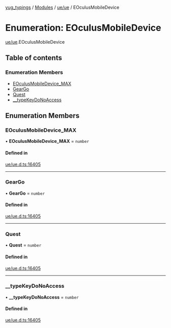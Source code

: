 [yug_typings](../README.md) / [Modules](../modules.md) / [ue/ue](../modules/ue_ue.md) / EOculusMobileDevice

# Enumeration: EOculusMobileDevice

[ue/ue](../modules/ue_ue.md).EOculusMobileDevice

## Table of contents

### Enumeration Members

- [EOculusMobileDevice\_MAX](ue_ue.EOculusMobileDevice.md#eoculusmobiledevice_max)
- [GearGo](ue_ue.EOculusMobileDevice.md#geargo)
- [Quest](ue_ue.EOculusMobileDevice.md#quest)
- [\_\_typeKeyDoNoAccess](ue_ue.EOculusMobileDevice.md#__typekeydonoaccess)

## Enumeration Members

### EOculusMobileDevice\_MAX

• **EOculusMobileDevice\_MAX** = `number`

#### Defined in

[ue/ue.d.ts:16405](https://github.com/YugMetaverse/yug_typings/blob/b7d9b19/ue/ue.d.ts#L16405)

___

### GearGo

• **GearGo** = `number`

#### Defined in

[ue/ue.d.ts:16405](https://github.com/YugMetaverse/yug_typings/blob/b7d9b19/ue/ue.d.ts#L16405)

___

### Quest

• **Quest** = `number`

#### Defined in

[ue/ue.d.ts:16405](https://github.com/YugMetaverse/yug_typings/blob/b7d9b19/ue/ue.d.ts#L16405)

___

### \_\_typeKeyDoNoAccess

• **\_\_typeKeyDoNoAccess** = `number`

#### Defined in

[ue/ue.d.ts:16405](https://github.com/YugMetaverse/yug_typings/blob/b7d9b19/ue/ue.d.ts#L16405)
